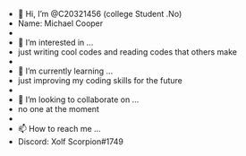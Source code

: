 - 👋 Hi, I’m @C20321456 (college Student .No)
- Name: Michael Cooper
- 
- 👀 I’m interested in ...
- just writing cool codes and reading codes that others make
- 
- 🌱 I’m currently learning ...
- just improving my coding skills for the future
- 
- 💞️ I’m looking to collaborate on ...
- no one at the moment
- 
- 📫 How to reach me ...
- Discord: Xolf Scorpion#1749

<!---
C20321456/C20321456 is a ✨ special ✨ repository because its `README.md` (this file) appears on your GitHub profile.
You can click the Preview link to take a look at your changes.
--->
